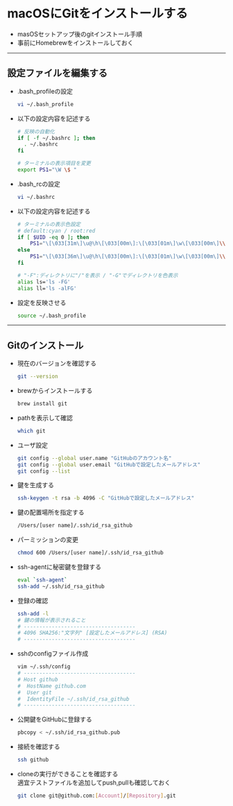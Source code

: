 # macOSにGitをインストールする

* masOSセットアップ後のgitインストール手順
* 事前にHomebrewをインストールしておく

***

## 設定ファイルを編集する

* .bash_profileの設定

  ```bash
  vi ~/.bash_profile
  ```

* 以下の設定内容を記述する

  ```bash
  # 反映の自動化
  if [ -f ~/.bashrc ]; then
    . ~/.bashrc
  fi

  # ターミナルの表示項目を変更
  export PS1="\W \$ "
  ```

* .bash_rcの設定

  ```bash
  vi ~/.bashrc
  ```

* 以下の設定内容を記述する

  ```bash
  # ターミナルの表示色設定
  # default:cyan / root:red
  if [ $UID -eq 0 ]; then
      PS1="\[\033[31m\]\u@\h\[\033[00m\]:\[\033[01m\]\w\[\033[00m\]\\$ "
  else
      PS1="\[\033[36m\]\u@\h\[\033[00m\]:\[\033[01m\]\w\[\033[00m\]\\$ "
  fi

  # "-F":ディレクトリに"/"を表示 / "-G"でディレクトリを色表示
  alias ls='ls -FG'
  alias ll='ls -alFG'
  ```

* 設定を反映させる

  ```bash
  source ~/.bash_profile
  ```

***

## Gitのインストール

* 現在のバージョンを確認する

  ```bash
  git --version
  ```

* brewからインストールする

  ```bash
  brew install git
  ```

* pathを表示して確認

  ```bash
  which git
  ```

* ユーザ設定

  ```bash
  git config --global user.name "GitHubのアカウント名"
  git config --global user.email "GitHubで設定したメールアドレス"
  git config --list
  ```

* 鍵を生成する

  ```bash
  ssh-keygen -t rsa -b 4096 -C "GitHubで設定したメールアドレス"
  ```

* 鍵の配置場所を指定する

  ```bash
  /Users/[user name]/.ssh/id_rsa_github
  ```

* パーミッションの変更

  ```bash
  chmod 600 /Users/[user name]/.ssh/id_rsa_github
  ```

* ssh-agentに秘密鍵を登録する

  ```bash
  eval `ssh-agent`
  ssh-add ~/.ssh/id_rsa_github
  ```

* 登録の確認

  ```bash
  ssh-add -l
  # 鍵の情報が表示されること
  # ------------------------------------
  # 4096 SHA256:"文字列" [設定したメールアドレス] (RSA)
  # ------------------------------------
  ```

* sshのconfigファイル作成

  ```bash
  vim ~/.ssh/config
  # ------------------------------------
  # Host github
  #  HostName github.com
  #  User git
  #  IdentityFile ~/.ssh/id_rsa_github
  # ------------------------------------
  ```

* 公開鍵をGitHubに登録する

  ```bash
  pbcopy < ~/.ssh/id_rsa_github.pub
  ```

* 接続を確認する

  ```bash
  ssh github
  ```

* cloneの実行ができることを確認する  
  適宜テストファイルを追加してpush,pullも確認しておく

  ```bash
  git clone git@github.com:[Account]/[Repository].git
  ```
